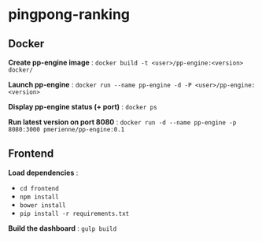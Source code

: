 pingpong-ranking
================


## Docker

__Create pp-engine image__ :
`docker build -t <user>/pp-engine:<version> docker/`

__Launch pp-engine__ :
`docker run --name pp-engine -d -P <user>/pp-engine:<version>`

__Display pp-engine status (+ port)__ :
`docker ps`

__Run latest version on port 8080__ :
`docker run -d --name pp-engine -p 8080:3000 pmerienne/pp-engine:0.1`

## Frontend
__Load dependencies__ :

 - `cd frontend`
 - `npm install`
 - `bower install`
 - `pip install -r requirements.txt`

__Build the dashboard__ : `gulp build`